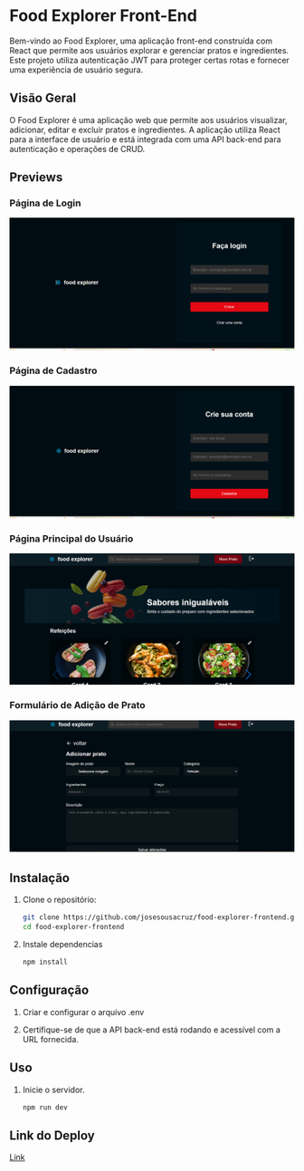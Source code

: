 # Food Explorer Front-End

Bem-vindo ao Food Explorer, uma aplicação front-end construída com React que permite aos usuários explorar e gerenciar pratos e ingredientes. Este projeto utiliza autenticação JWT para proteger certas rotas e fornecer uma experiência de usuário segura.

## Visão Geral

O Food Explorer é uma aplicação web que permite aos usuários visualizar, adicionar, editar e excluir pratos e ingredientes. A aplicação utiliza React para a interface de usuário e está integrada com uma API back-end para autenticação e operações de CRUD.

## Previews

### Página de Login
![Página de Login](./previews/login.png)

### Página de Cadastro
![Página de Cadastro](./previews/cadastro.png)

### Página Principal do Usuário
![Página Principal do Usuário](./previews/user-home.png)

### Formulário de Adição de Prato
![Formulário de Adição de Prato](./previews/add-prato.png)

## Instalação

1. Clone o repositório:
   ```sh
   git clone https://github.com/josesousacruz/food-explorer-frontend.git
   cd food-explorer-frontend

2. Instale dependencias
     ````sh
     npm install

## Configuração

1. Criar e configurar o arquivo .env

2. Certifique-se de que a API back-end está rodando e acessível com a URL fornecida.

## Uso
1. Inicie o servidor.
   ````sh
   npm run dev

## Link do Deploy

[Link](https://6670d68ca1ffec736ccd54bc--scintillating-semolina-da59f7.netlify.app/)


